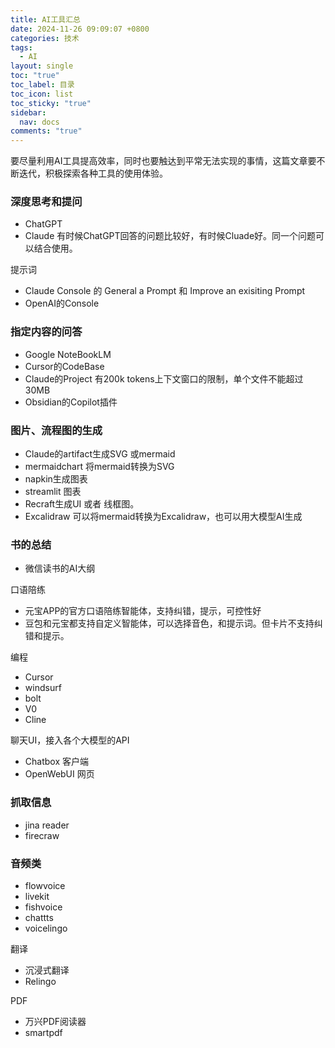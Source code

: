 ```yaml
---
title: AI工具汇总
date: 2024-11-26 09:09:07 +0800
categories: 技术
tags:
  - AI
layout: single
toc: "true"
toc_label: 目录
toc_icon: list
toc_sticky: "true"
sidebar:
  nav: docs
comments: "true"
---
```

要尽量利用AI工具提高效率，同时也要触达到平常无法实现的事情，这篇文章要不断迭代，积极探索各种工具的使用体验。

### 深度思考和提问
- ChatGPT
- Claude
有时候ChatGPT回答的问题比较好，有时候Cluade好。同一个问题可以结合使用。

提示词
- Claude Console 的 General a Prompt  和 Improve an exisiting Prompt
- OpenAI的Console
### 指定内容的问答
- Google NoteBookLM
- Cursor的CodeBase
- Claude的Project  有200k tokens上下文窗口的限制，单个文件不能超过30MB
- Obsidian的Copilot插件

### 图片、流程图的生成
- Claude的artifact生成SVG 或mermaid
- mermaidchart 将mermaid转换为SVG
- napkin生成图表
- streamlit 图表
- Recraft生成UI 或者 线框图。
- Excalidraw 可以将mermaid转换为Excalidraw，也可以用大模型AI生成

### 书的总结
- 微信读书的AI大纲

口语陪练
- 元宝APP的官方口语陪练智能体，支持纠错，提示，可控性好
- 豆包和元宝都支持自定义智能体，可以选择音色，和提示词。但卡片不支持纠错和提示。

编程
- Cursor
- windsurf
- bolt
- V0
- Cline

聊天UI，接入各个大模型的API
- Chatbox 客户端
- OpenWebUI 网页

### 抓取信息
- jina reader
- firecraw
### 音频类
- flowvoice
- livekit
- fishvoice
- chattts
- voicelingo

翻译
- 沉浸式翻译
- Relingo 

PDF
- 万兴PDF阅读器
- smartpdf

